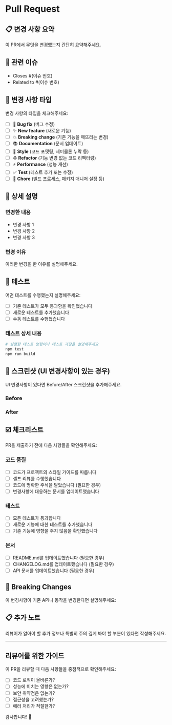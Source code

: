 # Pull Request

## 📋 변경 사항 요약

이 PR에서 무엇을 변경했는지 간단히 요약해주세요.

## 🔗 관련 이슈

- Closes #(이슈 번호)
- Related to #(이슈 번호)

## 🧪 변경 사항 타입

변경 사항의 타입을 체크해주세요:

- [ ] 🐛 **Bug fix** (버그 수정)
- [ ] ✨ **New feature** (새로운 기능)
- [ ] 💥 **Breaking change** (기존 기능을 깨뜨리는 변경)
- [ ] 📚 **Documentation** (문서 업데이트)
- [ ] 🎨 **Style** (코드 포맷팅, 세미콜론 누락 등)
- [ ] ♻️ **Refactor** (기능 변경 없는 코드 리팩터링)
- [ ] ⚡ **Performance** (성능 개선)
- [ ] ✅ **Test** (테스트 추가 또는 수정)
- [ ] 🔧 **Chore** (빌드 프로세스, 패키지 매니저 설정 등)

## 📝 상세 설명

### 변경한 내용

- 변경 사항 1
- 변경 사항 2
- 변경 사항 3

### 변경 이유

이러한 변경을 한 이유를 설명해주세요.

## 🧪 테스트

어떤 테스트를 수행했는지 설명해주세요:

- [ ] 기존 테스트가 모두 통과함을 확인했습니다
- [ ] 새로운 테스트를 추가했습니다
- [ ] 수동 테스트를 수행했습니다

### 테스트 상세 내용

```bash
# 실행한 테스트 명령어나 테스트 과정을 설명해주세요
npm test
npm run build
```

## 📸 스크린샷 (UI 변경사항이 있는 경우)

UI 변경사항이 있다면 Before/After 스크린샷을 추가해주세요.

### Before
<!-- 변경 전 스크린샷 -->

### After  
<!-- 변경 후 스크린샷 -->

## ☑️ 체크리스트

PR을 제출하기 전에 다음 사항들을 확인해주세요:

### 코드 품질
- [ ] 코드가 프로젝트의 스타일 가이드를 따릅니다
- [ ] 셀프 리뷰를 수행했습니다
- [ ] 코드에 명확한 주석을 달았습니다 (필요한 경우)
- [ ] 변경사항에 대응하는 문서를 업데이트했습니다

### 테스트
- [ ] 모든 테스트가 통과합니다
- [ ] 새로운 기능에 대한 테스트를 추가했습니다
- [ ] 기존 기능에 영향을 주지 않음을 확인했습니다

### 문서
- [ ] README.md를 업데이트했습니다 (필요한 경우)
- [ ] CHANGELOG.md를 업데이트했습니다 (필요한 경우)
- [ ] API 문서를 업데이트했습니다 (필요한 경우)

## 🔄 Breaking Changes

이 변경사항이 기존 API나 동작을 변경한다면 설명해주세요:

<!-- Breaking changes가 없다면 이 섹션을 삭제해주세요 -->

## 📋 추가 노트

리뷰어가 알아야 할 추가 정보나 특별히 주의 깊게 봐야 할 부분이 있다면 작성해주세요.

---

## 리뷰어를 위한 가이드

이 PR을 리뷰할 때 다음 사항들을 중점적으로 확인해주세요:

- [ ] 코드 로직이 올바른가?
- [ ] 성능에 미치는 영향은 없는가?
- [ ] 보안 취약점은 없는가?
- [ ] 접근성을 고려했는가?
- [ ] 에러 처리가 적절한가?

감사합니다! 🙏